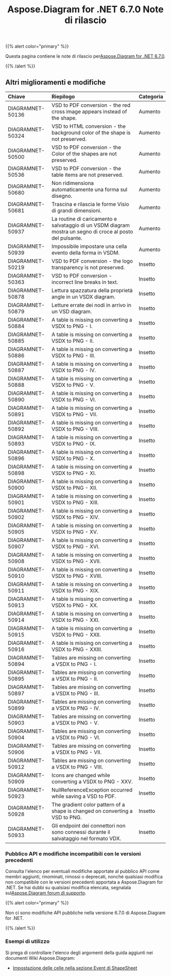 ﻿---
title: Aspose.Diagram for .NET 6.7.0 Note di rilascio
type: docs
weight: 50
url: /it/net/aspose-diagram-for-net-6-7-0-release-notes/
---
{{% alert color="primary" %}} 

 Questa pagina contiene le note di rilascio per[Aspose.Diagram for .NET 6.7.0](https://www.nuget.org/packages/Aspose.Diagram/6.7.0).

{{% /alert %}} 
## **Altri miglioramenti e modifiche**

|**Chiave**|**Riepilogo**|**Categoria**|
|:- |:- |:- |
|DIAGRAMNET-50136|VSD to PDF conversion - the red cross image appears instead of the shape.|Aumento|
|DIAGRAMNET-50324|VSD to HTML conversion - the background color of the shape is not preserved.|Aumento|
|DIAGRAMNET-50500|VSD to PDF conversion - the Color of the shapes are not preserved.|Aumento|
|DIAGRAMNET-50536|VSD to PDF conversion - the table items are not preserved.|Aumento|
|DIAGRAMNET-50680|Non ridimensiona automaticamente una forma sul disegno.|Aumento|
|DIAGRAMNET-50681|Trascina e rilascia le forme Visio di grandi dimensioni.|Aumento|
|DIAGRAMNET-50937|La routine di caricamento e salvataggio di un VSDM diagram mostra un segno di croce al posto del pulsante.|Aumento|
|DIAGRAMNET-50939|Impossibile impostare una cella evento della forma in VSDM.|Aumento|
|DIAGRAMNET-50219|VSD to PDF conversion - the logo transparency is not preserved.|Insetto|
|DIAGRAMNET-50363|VSD to PDF conversion - incorrect line breaks in text.|Insetto|
|DIAGRAMNET-50878|Lettura spazzatura della proprietà angle in un VSDX diagram.|Insetto|
|DIAGRAMNET-50879|Letture errate dei nodi in arrivo in un VSD diagram.|Insetto|
|DIAGRAMNET-50884|A table is missing on converting a VSDX to PNG - I.|Insetto|
|DIAGRAMNET-50885|A table is missing on converting a VSDX to PNG - II.|Insetto|
|DIAGRAMNET-50886|A table is missing on converting a VSDX to PNG - III.|Insetto|
|DIAGRAMNET-50887|A table is missing on converting a VSDX to PNG - IV.|Insetto|
|DIAGRAMNET-50888|A table is missing on converting a VSDX to PNG - V.|Insetto|
|DIAGRAMNET-50890|A table is missing on converting a VSDX to PNG - VI.|Insetto|
|DIAGRAMNET-50891|A table is missing on converting a VSDX to PNG - VII.|Insetto|
|DIAGRAMNET-50892|A table is missing on converting a VSDX to PNG - VIII.|Insetto|
|DIAGRAMNET-50893|A table is missing on converting a VSDX to PNG - IX.|Insetto|
|DIAGRAMNET-50896|A table is missing on converting a VSDX to PNG - X.|Insetto|
|DIAGRAMNET-50898|A table is missing on converting a VSDX to PNG - XI.|Insetto|
|DIAGRAMNET-50900|A table is missing on converting a VSDX to PNG - XII.|Insetto|
|DIAGRAMNET-50901|A table is missing on converting a VSDX to PNG - XIII.|Insetto|
|DIAGRAMNET-50902|A table is missing on converting a VSDX to PNG - XIV.|Insetto|
|DIAGRAMNET-50905|A table is missing on converting a VSDX to PNG - XV.|Insetto|
|DIAGRAMNET-50907|A table is missing on converting a VSDX to PNG - XVI.|Insetto|
|DIAGRAMNET-50908|A table is missing on converting a VSDX to PNG - XVII.|Insetto|
|DIAGRAMNET-50910|A table is missing on converting a VSDX to PNG - XVIII.|Insetto|
|DIAGRAMNET-50911|A table is missing on converting a VSDX to PNG - XIX.|Insetto|
|DIAGRAMNET-50913|A table is missing on converting a VSDX to PNG - XX.|Insetto|
|DIAGRAMNET-50914|A table is missing on converting a VSDX to PNG - XXI.|Insetto|
|DIAGRAMNET-50915|A table is missing on converting a VSDX to PNG - XXII.|Insetto|
|DIAGRAMNET-50916|A table is missing on converting a VSDX to PNG - XXIII.|Insetto|
|DIAGRAMNET-50894|Tables are missing on converting a VSDX to PNG - I.|Insetto|
|DIAGRAMNET-50895|Tables are missing on converting a VSDX to PNG - II.|Insetto|
|DIAGRAMNET-50897|Tables are missing on converting a VSDX to PNG - III.|Insetto|
|DIAGRAMNET-50899|Tables are missing on converting a VSDX to PNG - IV.|Insetto|
|DIAGRAMNET-50903|Tables are missing on converting a VSDX to PNG - V.|Insetto|
|DIAGRAMNET-50904|Tables are missing on converting a VSDX to PNG - VI.|Insetto|
|DIAGRAMNET-50906|Tables are missing on converting a VSDX to PNG - VII.|Insetto|
|DIAGRAMNET-50912|Tables are missing on converting a VSDX to PNG - VIII.|Insetto|
|DIAGRAMNET-50909|Icons are changed while converting a VSDX to PNG - XXV.|Insetto|
|DIAGRAMNET-50923|NullReferenceException occurred while saving a VSD to PDF.|Insetto|
|DIAGRAMNET-50928|The gradient color pattern of a shape is changed on converting a VSD to PNG.|Insetto|
|DIAGRAMNET-50933|Gli endpoint dei connettori non sono connessi durante il salvataggio nel formato VDX.|Insetto|
### **Pubblico API e modifiche incompatibili con le versioni precedenti**
Consulta l'elenco per eventuali modifiche apportate al pubblico API come membri aggiunti, rinominati, rimossi o deprecati, nonché qualsiasi modifica non compatibile con le versioni precedenti apportata a Aspose.Diagram for .NET. Se hai dubbi su qualsiasi modifica elencata, segnalala sul[Aspose.Diagram forum di supporto](https://forum.aspose.com/c/diagram/17).

{{% alert color="primary" %}} 

Non ci sono modifiche API pubbliche nella versione 6.7.0 di Aspose.Diagram for .NET.

{{% /alert %}} 
### **Esempi di utilizzo**
Si prega di controllare l'elenco degli argomenti della guida aggiunti nei documenti Wiki Aspose.Diagram:

- [Impostazione delle celle nella sezione Event di ShapeSheet](/diagram/it/net/setting-cells-in-the-event-section-of-shapesheet/)
